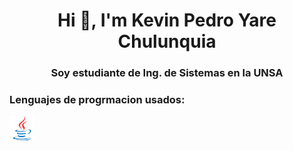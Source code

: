 <h1 align="center">Hi 👋, I'm Kevin Pedro Yare Chulunquia</h1>
<h3 align="center">Soy estudiante de Ing. de Sistemas en la UNSA</h3>
<p align="left">
</p>

<h3 align="left">Lenguajes de progrmacion usados:</h3>
<p align="left"> <a href="https://www.java.com" target="_blank" rel="noreferrer"> <img src="https://raw.githubusercontent.com/devicons/devicon/master/icons/java/java-original.svg" alt="java" width="40" height="40"/> </a> </p>
